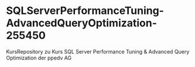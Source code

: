 # SQLServerPerformanceTuning-AdvancedQueryOptimization-255450
KursRepository zu Kurs SQL Server Performance Tuning &amp; Advanced Query Optimization der ppedv AG
